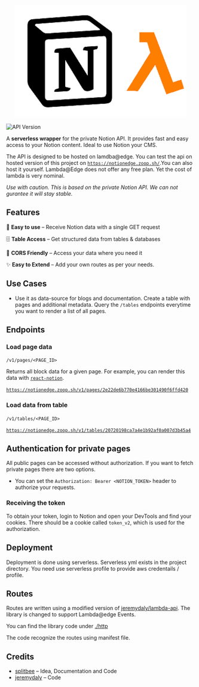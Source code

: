 <p align="center">
  <img width="460" height="300" src="https://github.com/maddygoround/notionedge/blob/master/notion-logo.png">
</p>

![API Version](https://badgen.net/badge/API%20Version/v1/green)

A **serverless wrapper** for the private Notion API. It provides fast and easy access to your Notion content.
Ideal to use Notion your CMS.

The API is designed to be hosted on lamdba@edge. You can test the api on hosted version of this project on [`https://notionedge.zoop.sh/`](https://notionedge.zoop.sh/).You can also host it yourself. Lambda@Edge does not offer any free plan. Yet the cost of lambda is very nominal.

_Use with caution. This is based on the private Notion API. We can not gurantee it will stay stable._

## Features

🍭 **Easy to use** – Receive Notion data with a single GET request

🗄 **Table Access** – Get structured data from tables & databases

🛫 **CORS Friendly** – Access your data where you need it

✨ **Easy to Extend** – Add your own routes as per your needs.

## Use Cases

- Use it as data-source for blogs and documentation. Create a table with pages and additional metadata. Query the `/tables` endpoints everytime you want to render a list of all pages.

## Endpoints

### Load page data

`/v1/pages/<PAGE_ID>`

Returns all block data for a given page.
For example, you can render this data with [`react-notion`](https://github.com/splitbee/react-notion).

[`https://notionedge.zoop.sh/v1/pages/2e22de6b770e4166be301490f6ffd420`](https://notionedge.zoop.sh/v1/pages/2e22de6b770e4166be301490f6ffd420)

### Load data from table

`/v1/tables/<PAGE_ID>`

[`https://notionedge.zoop.sh/v1/tables/20720198ca7a4e1b92af0a007d3b45a4`](https://notionedge.zoop.sh/v1/tables/20720198ca7a4e1b92af0a007d3b45a4)

## Authentication for private pages

All public pages can be accessed without authorization. If you want to fetch private pages there are two options.
- You can set the `Authorization: Bearer <NOTION_TOKEN>` header to authorize your requests.

### Receiving the token
To obtain your token, login to Notion and open your DevTools and find your cookies. There should be a cookie called `token_v2`, which is used for the authorization.

## Deployment
Deployment is done using serverless. Serverless yml exists in the project directory. You need use serverless profile to provide aws credentails / profile.

## Routes
Routes are written using a modified version of [jeremydaly/lambda-api](https://github.com/jeremydaly/lambda-api). The library is changed to support Lambda@edge Events.

You can find the library code under [./http](https://github.com/maddygoround/notionedge/tree/master/http)

The code recognize the routes using manifest file.

## Credits
- [splitbee](https://github.com/splitbee/notion-api-worker) – Idea, Documentation and Code
- [jeremydaly](https://github.com/jeremydaly/lambda-api) – Code

